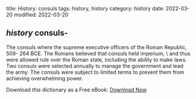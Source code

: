 title: History: consuls
tags: history, history
category: history
date: 2022-03-20
modified: 2022-03-20

## _history_  consuls-
The consuls where the supreme executive officers of
the Roman Republic,   509-
264 BCE.
  The Romans believed that
consuls held   imperium, \ and thus were allowed rule over
the Roman state, including the ability to make laws.  Two consuls were
selected annually to manage the government and lead the army.   The
consuls were subject to limited terms to prevent them from achieving
overwhelming power.


Download *this* dictionary as a Free eBook: [Download Now]({static}static/CairnsHistoryDictionary.pdf)

